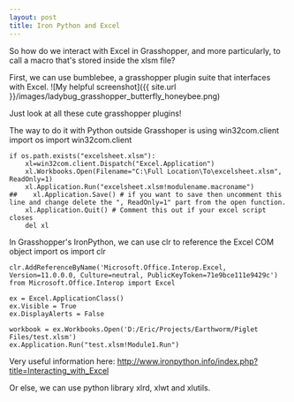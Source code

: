 ```yaml
---
layout: post
title: Iron Python and Excel
---
```


So how do we interact with Excel in Grasshopper, and more particularly, to call a macro that's stored inside the xlsm file?

First, we can use bumblebee, a grasshopper plugin suite that interfaces with Excel.
![My helpful screenshot]({{ site.url }}/images/ladybug_grasshopper_butterfly_honeybee.png)

Just look at all these cute grasshopper plugins!

The way to do it with Python outside Grasshoper is using win32com.client
    import os
    import win32com.client

    if os.path.exists("excelsheet.xlsm"):
        xl=win32com.client.Dispatch("Excel.Application")
        xl.Workbooks.Open(Filename="C:\Full Location\To\excelsheet.xlsm", ReadOnly=1)
        xl.Application.Run("excelsheet.xlsm!modulename.macroname")
    ##    xl.Application.Save() # if you want to save then uncomment this line and change delete the ", ReadOnly=1" part from the open function.
        xl.Application.Quit() # Comment this out if your excel script closes
        del xl
        
In Grasshopper's IronPython, we can use clr to reference the Excel COM object
    import os
    import clr

    clr.AddReferenceByName('Microsoft.Office.Interop.Excel, Version=11.0.0.0, Culture=neutral, PublicKeyToken=71e9bce111e9429c')
    from Microsoft.Office.Interop import Excel

    ex = Excel.ApplicationClass()   
    ex.Visible = True
    ex.DisplayAlerts = False   

    workbook = ex.Workbooks.Open('D:/Eric/Projects/Earthworm/Piglet Files/test.xlsm')
    ex.Application.Run("test.xlsm!Module1.Run")
   
Very useful information here:
    http://www.ironpython.info/index.php?title=Interacting_with_Excel
    
Or else, we can use python library xlrd, xlwt and xlutils.
